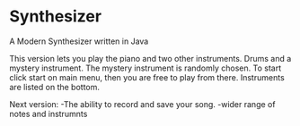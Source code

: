 # Synthesizer
A Modern Synthesizer written in Java

This version lets you play the piano and two other instruments. Drums and a mystery instrument. The mystery instrument is  randomly chosen. To start click start on main menu, then you are free to play from there. Instruments are listed on the bottom. 

Next version: 
  -The ability to record and save your song.
  -wider range of notes and instrumnts
  
  
  
